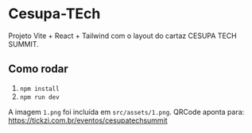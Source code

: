 # Cesupa-TEch

Projeto Vite + React + Tailwind com o layout do cartaz CESUPA TECH SUMMIT.

## Como rodar

1. `npm install`
2. `npm run dev`

A imagem `1.png` foi incluída em `src/assets/1.png`.
QRCode aponta para: https://tickzi.com.br/eventos/cesupatechsummit

